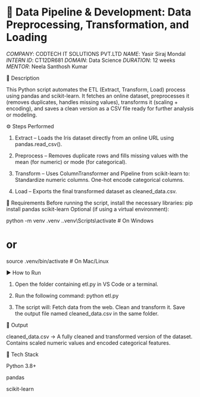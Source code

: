 # 🧠 Data Pipeline & Development: Data Preprocessing, Transformation, and Loading

*COMPANY*: CODTECH IT SOLUTIONS PVT.LTD
*NAME*: Yasir Siraj Mondal
*INTERN ID*: CT12DR681
*DOMAIN*: Data Science
*DURATION*:  12 weeks 
*MENTOR*: Neela Santhosh Kumar


📘 Description

This Python script automates the ETL (Extract, Transform, Load) process using pandas and scikit-learn.
It fetches an online dataset, preprocesses it (removes duplicates, handles missing values), transforms it (scaling + encoding), and saves a clean version as a CSV file ready for further analysis or modeling.



⚙ Steps Performed

1. Extract – Loads the Iris dataset directly from an online URL using pandas.read_csv().

2. Preprocess – Removes duplicate rows and fills missing values with the mean (for numeric) or mode (for categorical).

3. Transform – Uses ColumnTransformer and Pipeline from scikit-learn to:
Standardize numeric columns.
One-hot encode categorical columns.

4. Load – Exports the final transformed dataset as cleaned_data.csv.


🧰 Requirements
Before running the script, install the necessary libraries:
pip install pandas scikit-learn
Optional (if using a virtual environment):

python -m venv .venv
.\.venv\Scripts\activate       # On Windows
# or
source .venv/bin/activate      # On Mac/Linux




▶ How to Run
1. Open the folder containing etl.py in VS Code or a terminal.

2. Run the following command:
python etl.py

3. The script will:
Fetch data from the web.
Clean and transform it.
Save the output file named cleaned_data.csv in the same folder.




🧾 Output

cleaned_data.csv → A fully cleaned and transformed version of the dataset.
Contains scaled numeric values and encoded categorical features.



🧱 Tech Stack

Python 3.8+

pandas

scikit-learn
